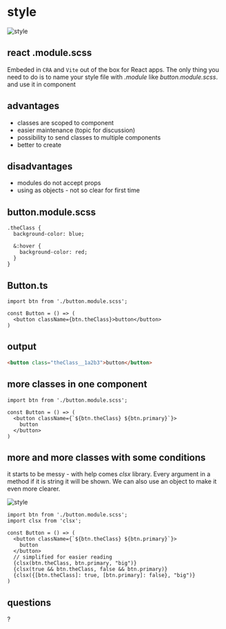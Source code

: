 <!-- .slide: data-background="#330033" -->
# style  <!-- .element: class="r-fit-text" -->


<!-- .slide: data-background="#330033" data-transition="fade-in fade-out" -->
![style](./assets/style-style.gif)


<!-- .slide: data-background="#330033" -->
## react .module.scss

Embeded in `CRA` and `Vite` out of the box for React apps. The only thing you need to do is to name your style file with _.module_ like _button.module.scss_.
and use it in component


<!-- .slide: data-background="#330033" -->
## advantages

- classes are scoped to component <!--  .element: class="fragment" data-fragment-index="1" -->
- easier maintenance (topic for discussion) <!--  .element: class="fragment" data-fragment-index="2" -->
- possibility to send classes to multiple components <!--  .element: class="fragment" data-fragment-index="3" -->
- better to create <!--  .element: class="fragment" data-fragment-index="4" -->


<!-- .slide: data-background="#330033" -->
## disadvantages

- modules do not accept props <!--  .element: class="fragment" data-fragment-index="5" -->
- using as objects - not so clear for first time <!--  .element: class="fragment" data-fragment-index="6" -->


<!-- .slide: data-background="#330033" -->
## button.module.scss

```css[1,2,7|4-6]
.theClass {
  background-color: blue;

  &:hover {
    background-color: red;
  }
}
```


<!-- .slide: data-background="#330033" -->
## Button.ts

```js[1|4]
import btn from './button.module.scss'; 

const Button = () => (
  <button className={btn.theClass}>button</button>
)
```


<!-- .slide: data-background="#330033" -->
## output

```html
<button class="theClass__1a2b3">button</button>
```


<!-- .slide: data-background="#330033" -->
## more classes in one component

```js[4-6]
import btn from './button.module.scss'; 

const Button = () => (
  <button className={`${btn.theClass} ${btn.primary}`}>
    button
  </button>
)
```


<!-- .slide: data-background="#330033" -->
## more and more classes with some conditions

it starts to be messy - with help comes _clsx_ library. Every argument in a method if it is string it will be shown. We can also use an object to make it even more clearer.


<!-- .slide: data-background="#330033" data-transition="fade-in fade-out" -->
![style](./assets/style-messy.gif)


<!-- .slide: data-background="#330033" -->
```js[5-7|8|9|10|11]
import btn from './button.module.scss'; 
import clsx from 'clsx';

const Button = () => (
  <button className={`${btn.theClass} ${btn.primary}`}>
    button
  </button>
  // simplified for easier reading
  {clsx(btn.theClass, btn.primary, "big")}
  {clsx(true && btn.theClass, false && btn.primary)}
  {clsx({[btn.theClass]: true, [btn.primary]: false}, "big")}
)
```


<!-- .slide: data-background="#330033" -->
## questions

?
